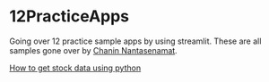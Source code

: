 # 12PracticeApps

Going over 12 practice sample apps by using streamlit. These are all samples gone over by [Chanin Nantasenamat](https://www.youtube.com/watch?v=JwSS70SZdyM&t=5508s).

[How to get stock data using python](https://towardsdatascience.com/how-to-get-stock-data-using-python-c0de1df17e75)